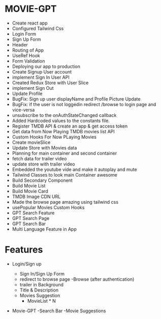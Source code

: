# MOVIE-GPT

- Create react app
- Configured Tailwind Css
- Login Form
- Sign Up Form
- Header
- Routing of App
- UseRef Hook
- Form Validation
- Deploying our app to production
- Create Signup User account
- implement Sign In User API
- Created Redux Store with User Slice
- implement Sign Out
- Update Profile
- BugFix: Sign up user displayName and Profile Picture Update
- BugFix: if the user is not loggedin redirect /browse to login page and vice-versa
- unsubscribe to the onAuthStateChanged callback
- Added Hardcoded values to the constants file.
- Register TMDB API & create an app & get access token
- Get data from Now Playing TMDB movies list API
- Custom Hooks For Now PLaying Movies
- Create movieSlice
- Update Store with Movies data
- Planning for main container and second container
- fetch data for trailer video
- update store with trailer video
- Embedded the youtube vide and make it autoplay and mute
- Tailwind Classes to look main Container awesome
- Build Secondary Component
- Build Movie List
- Build Movie Card
- TMDB Image CDN URL
- Made the browse page amazing using tailwind css
- usePopular Movies Custom Hooks
- GPT Search Feature
- GPT Search Page
- GPT Search Bar
- Multi Language Feature in App






# Features

- Login/Sign up
     - Sign In/Sign Up Form
     - redirect to browse page
-Browse (after authentication)
     - trailer in Background
     - Title & Description
     - Movies Suggestion
         - MovieList * N

- Movie-GPT
     -Search Bar
     -Movie Suggestions             